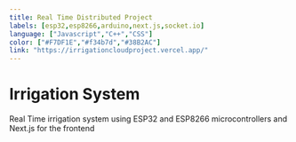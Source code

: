 ```yaml
---
title: Real Time Distributed Project
labels: [esp32,esp8266,arduino,next.js,socket.io]
language: ["Javascript","C++","CSS"]
color: ["#F7DF1E","#f34b7d","#38B2AC"]
link: "https://irrigationcloudproject.vercel.app/"
---
```


# Irrigation System

Real Time irrigation system using ESP32 and ESP8266 microcontrollers and Next.js for the frontend

